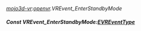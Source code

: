 _[mojo3d-vr](../../modules/mojo3d-vr/mojo3d-vr-module.md):[openvr](openvr:).VREvent\_EnterStandbyMode_
##### Const VREvent\_EnterStandbyMode:[EVREventType](../../modules/mojo3d-vr/openvr-evreventtype.md)
